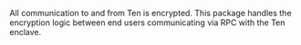 All communication to and from Ten is encrypted. 
This package handles the encryption logic between end users communicating via RPC with the Ten enclave.